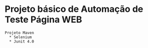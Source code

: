 #   Projeto básico de Automação de Teste Página WEB
    Projeto Maven
      * Selenium
      * Junit 4.0
      
      
